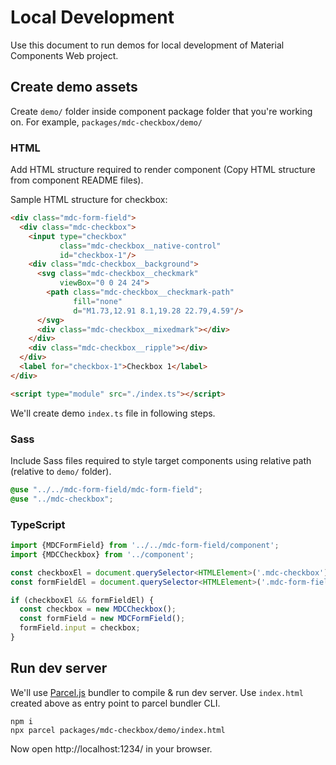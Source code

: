 # Local Development

Use this document to run demos for local development of Material Components Web
project.

## Create demo assets

Create `demo/` folder inside component package folder that you're working on.
For example, `packages/mdc-checkbox/demo/`

### HTML

Add HTML structure required to render component (Copy HTML structure from
component README files).

Sample HTML structure for checkbox:

```html
<div class="mdc-form-field">
  <div class="mdc-checkbox">
    <input type="checkbox"
           class="mdc-checkbox__native-control"
           id="checkbox-1"/>
    <div class="mdc-checkbox__background">
      <svg class="mdc-checkbox__checkmark"
           viewBox="0 0 24 24">
        <path class="mdc-checkbox__checkmark-path"
              fill="none"
              d="M1.73,12.91 8.1,19.28 22.79,4.59"/>
      </svg>
      <div class="mdc-checkbox__mixedmark"></div>
    </div>
    <div class="mdc-checkbox__ripple"></div>
  </div>
  <label for="checkbox-1">Checkbox 1</label>
</div>

<script type="module" src="./index.ts"></script>
```

We'll create demo `index.ts` file in following steps.

### Sass

Include Sass files required to style target components using relative path
(relative to `demo/` folder).

```scss
@use "../../mdc-form-field/mdc-form-field";
@use "../mdc-checkbox";
```

### TypeScript

```ts
import {MDCFormField} from '../../mdc-form-field/component';
import {MDCCheckbox} from '../component';

const checkboxEl = document.querySelector<HTMLElement>('.mdc-checkbox');
const formFieldEl = document.querySelector<HTMLElement>('.mdc-form-field');

if (checkboxEl && formFieldEl) {
  const checkbox = new MDCCheckbox();
  const formField = new MDCFormField();
  formField.input = checkbox;
}
```

## Run dev server

We'll use [Parcel.js](https://parceljs.org) bundler to compile & run dev server.
Use `index.html` created above as entry point to parcel bundler CLI.

```shell
npm i
npx parcel packages/mdc-checkbox/demo/index.html
```

Now open http://localhost:1234/ in your browser.
